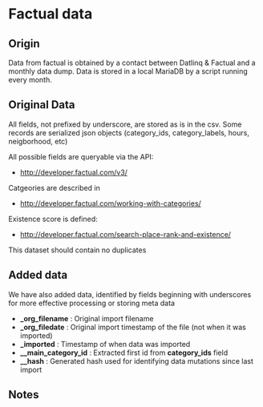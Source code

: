 # Factual data

## Origin

Data from factual is obtained by a contact between Datlinq & Factual and a monthly data dump.
Data is stored in a local MariaDB by a script running every month.

## Original Data

All fields, not prefixed by underscore, are stored as is in the csv.
Some records are serialized json objects (category_ids, category_labels, hours, neigborhood, etc)

All possible fields are queryable via the API:

 * <http://developer.factual.com/v3/>
 

Catgeories are described in 
 
 * <http://developer.factual.com/working-with-categories/>
 
 Existence score is defined: 
 
* <http://developer.factual.com/search-place-rank-and-existence/>

This dataset should contain no duplicates

## Added data

We have also added data, identified by fields beginning with underscores for more effective processing or storing meta data

* **_org_filename** : Original import filename
* **_org_filedate** : Original import timestamp of the file (not when it was imported)
* **_imported** : Timestamp of when data was imported
* **__main_category_id** : Extracted first id from **category_ids** field
* **__hash** : Generated hash used for identifying  data mutations since last import


## Notes




